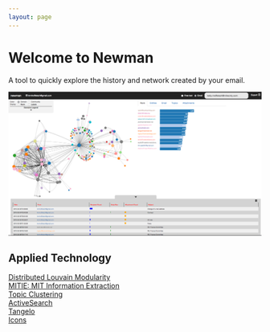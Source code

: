 ```yaml
---
layout: page
---
```


# Welcome to Newman
A tool to quickly explore the history and network created by your email.

<img class="expandable" alt="Screenshot" src="img/newman_home.png">  

## Applied Technology
[Distributed Louvain Modularity](https://github.com/Sotera/distributed-louvain-modularity)  
[MITIE: MIT Information Extraction](https://github.com/mitll/MITIE)  
[Topic Clustering](https://github.com/mitll/topic-clustering)  
[ActiveSearch](https://github.com/AutonlabCMU/ActiveSearch)  
[Tangelo](http://tangelo.kitware.com)  
[Icons](https://www.iconfinder.com/iconsets/document-icons-2)  

